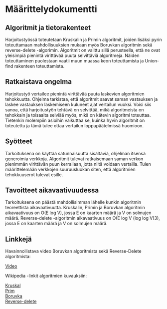 <h1>Määrittelydokumentti</h1>

<h2>Algoritmit ja tietorakenteet</h2>

Harjoitustyössä toteutetaan Kruskalin ja Primin algoritmit, joiden lisäksi pyrin toteuttamaan mahdollisuuksien
mukaan myös Boruvkan algoritmin sekä reverse-delete -algorimin. Algoritmit on valittu sillä perusteella, että ne
ovat yleisimpiä pienintä virittävää puuta selvittäviä algoritmeja. Näiden toteuttaminen puolestaan vaatii muun
muassa keon toteuttamista ja Union-find rakenteen toteuttamista.

<h2>Ratkaistava ongelma</h2>

Harjoitustyö vertailee pienintä virittävää puuta laskevien algoritmien tehokkuutta. Ohjelma tarkistaa, että
algoritmit saavat saman vastauksen ja laskee vastauksen laskemiseen kuluneet ajat vertailun vuoksi. Voisi siis
sanoa, että harjoitustyön tehtävä on selvittää, mikä algoritmeista on tehokkain ja toisaalta selviää myös, mikä on
kätevin algoritmi toteuttaa. Tietenkin molempiin asioihin vaikuttaa se, kuinka hyvin algoritmit on toteutettu 
ja tämä tulee ottaa vertailun loppupäätelmissä huomioon.

<h2>Syötteet</h2>

Tarkoituksena on käyttää satunnaisuutta sisältäviä, ohjelman itsensä generoimia verkkoja. Algoritmit tulevat
ratkaisemaan saman verkon pienimmän virittävän puun kerrallaan, jotta niitä voidaan vertailla. Tulen määrittelemään
verkkojen suuruusluokan siten, että algoritmien tehokkuuserot tulevat esille.

<h2>Tavoitteet aikavaativuudessa</h2>

Tarkoituksena on päästä mahdollisimman lähelle kunkin algoritmin teoreettista aikavaativuutta. Kruskalin, Primin ja
Boruvkan algoritmin aikavaativuus on O(E log V), jossa E on kaarten määrä ja V on solmujen määrä. Reverse-delete
-algoritmin aikavaativuus on O(E log V (log log V)3), jossa E on kaarten määrä ja V on solmujen määrä.

<h2>Linkkejä</h2>

Havainnollistava video Boruvkan algoritmista sekä Reverse-Delete algoritmista:

[Video](https://www.youtube.com/watch?v=czcf73b0Ga0)

Wikipedia -linkit algoritmien kuvauksiin:

[Kruskal](https://en.wikipedia.org/wiki/Kruskal%27s_algorithm)<br/>
[Prim](https://en.wikipedia.org/wiki/Prim%27s_algorithm)<br/>
[Boruvka](https://en.wikipedia.org/wiki/Bor%C5%AFvka%27s_algorithm)<br/>
[Reverse-delete](https://en.wikipedia.org/wiki/Reverse-delete_algorithm)</br>
